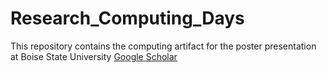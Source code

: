 # Research_Computing_Days
This repository contains the computing artifact for the poster presentation at Boise State University 
[Google Scholar](https://scholar.google.com/citations?view_op=view_citation&hl=en&user=UluXFnQAAAAJ&citation_for_view=UluXFnQAAAAJ:u5HHmVD_uO8C)
